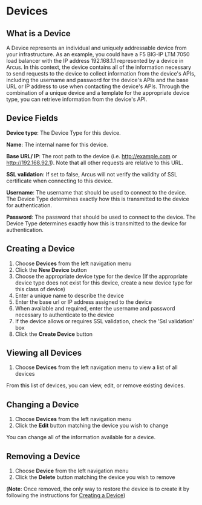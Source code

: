 # Devices

## What is a Device
A Device represents an individual and uniquely addressable device from your infrastructure. As an example, you could have a F5 BIG-IP LTM 7050 load balancer with the IP address 192.168.1.1 represented by a device in Arcus. In this context, the device contains all of the information necessary to send requests to the device to collect information from the device's APIs, including the username and password for the device's APIs and the base URL or IP address to use when contacting the device's APIs. Through the combination of a unique device and a template for the appropriate device type, you can retrieve information from the device's API.

## Device Fields
**Device type**: The Device Type for this device.

**Name**: The internal name for this device.

**Base URL/ IP**: The root path to the device (i.e. http://example.com or http://192.168.92.1). Note that all other requests are relative to this URL.

**SSL validation**: If set to false, Arcus will not verify the validity of SSL certificate when connecting to this device.

**Username**: The username that should be used to connect to the device. The Device Type determines exactly how this is transmitted to the device for authentication.

**Password**: The password that should be used to connect to the device. The Device Type determines exactly how this is transmitted to the device for authentication.

## Creating a Device
1. Choose **Devices** from the left navigation menu
1. Click the **New Device** button
1. Choose the appropriate device type for the device (If the appropriate device type does not exist for this device, create a new device type for this class of device)
1. Enter a unique name to describe the device
1. Enter the base url or IP address assigned to the device
1. When available and required, enter the username and password necessary to authenticate to the device
1. If the device allows or requires SSL validation, check the 'Ssl validation' box
1. Click the **Create Device** button

## Viewing all Devices
1. Choose **Devices** from the left navigation menu to view a list of all devices

From this list of devices, you can view, edit, or remove existing devices.

## Changing a Device
1. Choose **Devices** from the left navigation menu
1. Click the **Edit** button matching the device you wish to change

You can change all of the information available for a device.

## Removing a Device
1. Choose **Device** from the left navigation menu
1. Click the **Delete** button matching the device you wish to remove

(**Note**: Once removed, the only way to restore the device is to create it by following the instructions for [Creating a Device](#creating-a-device))
